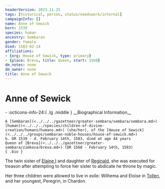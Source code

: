 ```yaml
---
headerVersion: 2023.11.25
tags: [historical, person, status/needswork/internal]
campaignInfo: []
name: Anne of Sewick
born: 1539
species: human
ancestry: Sembaran
gender: female
died: 1583-02-14
affiliations:
- {org: House of Sewick, type: primary}
- {place: Breva, title: Queen, start: 1568}
dm_notes: none
dm_owner: none
title: Anne of Sewick
---
```

# Anne of Sewick
<div class="grid cards ext-narrow-margin ext-one-column" markdown>
- :octicons-info-24:{ .lg .middle } __Biographical Information__

    A [Sembaran](<../../../gazetteer/greater-sembara/sembara/sembara.md>) [human](<../../../species/children-of-divine-creation/humans/humans.md>) (she/her), of the [House of Sewick](<../../../groups/sembaran-noble-houses/house-of-sewick.md>)  
    b. DR 1539 - d. February 14th, 1583, died at age 44 years  
    Queen of [Breva](<../../../gazetteer/greater-sembara/zimkova/breva.md>) (DR 1568 - February 14th, 1583)  
    { .bio }

</div>


The twin sister of [Elaine I](<./elaine-i.md>) and daughter of [Reginald](<./reginald.md>), she was executed for treason after attempting to force her sister to abdicate he throne by magic.

Her three children were allowed to live in exile: Wilhema and Eloise in [Tollen](<../../../gazetteer/western-green-sea/tollen/tollen.md>), and her youngest, Peregrin, in Chardon.


